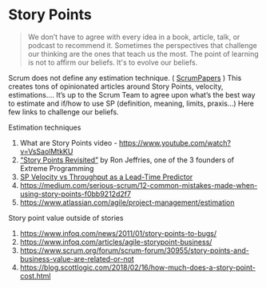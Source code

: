 # Story Points


> We don’t have to agree with every idea in a book, article, talk, or podcast to recommend it. 
Sometimes the perspectives that challenge our thinking are the ones that teach us the most. 
The point of learning is not to affirm our beliefs. It's to evolve our beliefs.

Scrum does not define any estimation technique. ( [ScrumPapers](http://jeffsutherland.org/scrum/ScrumPapers.pdf) )
This creates tons of opinionated articles around Story Points, velocity, estimations....
It’s up to the Scrum Team to agree upon what’s the best way to estimate and if/how to use SP (definition, meaning, limits, praxis…)
Here few links to challenge our beliefs.

Estimation techniques

1.	What are Story Points video - https://www.youtube.com/watch?v=VsSaolMtkKU
2.	[“Story Points Revisited”](https://ronjeffries.com/articles/019-01ff/story-points/Index.html) by Ron Jeffries, one of the 3 founders of Extreme Programming
3.	[SP Velocity vs Throughput as a Lead-Time Predictor](https://observablehq.com/@troymagennis/story-point-velocity-or-throughput-forecasting-does-it-mat)
4.	https://medium.com/serious-scrum/12-common-mistakes-made-when-using-story-points-f0bb9212d2f7
5.	https://www.atlassian.com/agile/project-management/estimation

Story point value outside of stories

1.	https://www.infoq.com/news/2011/01/story-points-to-bugs/
2.	https://www.infoq.com/articles/agile-storypoint-business/
3.	https://www.scrum.org/forum/scrum-forum/30955/story-points-and-business-value-are-related-or-not
4.	https://blog.scottlogic.com/2018/02/16/how-much-does-a-story-point-cost.html




